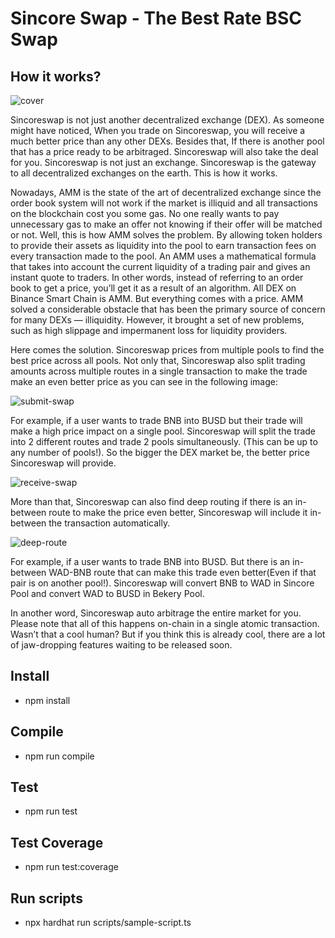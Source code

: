 # Sincore Swap - The Best Rate BSC Swap

## How it works?

![cover](https://raw.githubusercontent.com/Sincoreswap/Sincore-protocol/main/images/cover.png)

Sincoreswap is not just another decentralized exchange (DEX). As someone might have noticed, When you trade on Sincoreswap, you will receive a much better price than any other DEXs. Besides that, If there is another pool that has a price ready to be arbitraged. Sincoreswap will also take the deal for you. Sincoreswap is not just an exchange. Sincoreswap is the gateway to all decentralized exchanges on the earth. This is how it works.

Nowadays, AMM is the state of the art of decentralized exchange since the order book system will not work if the market is illiquid and all transactions on the blockchain cost you some gas. No one really wants to pay unnecessary gas to make an offer not knowing if their offer will be matched or not.
Well, this is how AMM solves the problem. By allowing token holders to provide their assets as liquidity into the pool to earn transaction fees on every transaction made to the pool.
An AMM uses a mathematical formula that takes into account the current liquidity of a trading pair and gives an instant quote to traders. In other words, instead of referring to an order book to get a price, you’ll get it as a result of an algorithm. 
All DEX on Binance Smart Chain is AMM. But everything comes with a price. AMM solved a considerable obstacle that has been the primary source of concern for many DEXs — illiquidity. However, it brought a set of new problems, such as high slippage and impermanent loss for liquidity providers.

Here comes the solution. Sincoreswap prices from multiple pools to find the best price across all pools. Not only that, Sincoreswap also split trading amounts across multiple routes in a single transaction to make the trade make an even better price as you can see in the following image:

![submit-swap](https://raw.githubusercontent.com/Sincoreswap/Sincore-protocol/main/images/send-trade.png)

For example, if a user wants to trade BNB into BUSD but their trade will make a high price impact on a single pool. Sincoreswap will split the trade into 2 different routes and trade 2 pools simultaneously. (This can be up to any number of pools!). So the bigger the DEX market be, the better price Sincoreswap will provide.

![receive-swap](https://raw.githubusercontent.com/Sincoreswap/Sincore-protocol/main/images/receive-trade.png)

More than that, Sincoreswap can also find deep routing if there is an in-between route to make the price even better, Sincoreswap will include it in-between the transaction automatically.

![deep-route](https://raw.githubusercontent.com/Sincoreswap/Sincore-protocol/main/images/deep-route.png)

For example, if a user wants to trade BNB into BUSD. But there is an in-between WAD-BNB route that can make this trade even better(Even if that pair is on another pool!). Sincoreswap will convert BNB to WAD in Sincore Pool and convert WAD to BUSD in Bekery Pool.

In another word, Sincoreswap auto arbitrage the entire market for you.
Please note that all of this happens on-chain in a single atomic transaction. Wasn’t that a cool human? But if you think this is already cool, there are a lot of jaw-dropping features waiting to be released soon.


## Install
- npm install

## Compile
- npm run compile

## Test
- npm run test

## Test Coverage
- npm run test:coverage

## Run scripts
- npx hardhat run scripts/sample-script.ts

